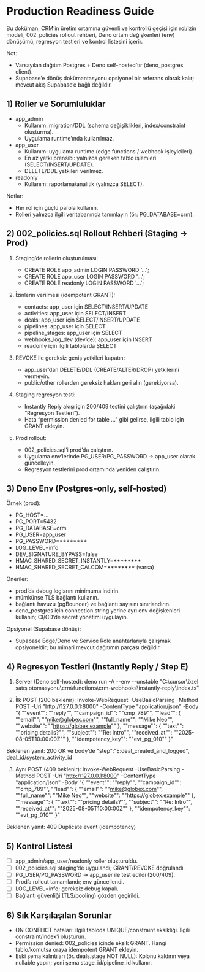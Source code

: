 # Production Readiness Guide

Bu doküman, CRM’in üretim ortamına güvenli ve kontrollü geçişi için rol/izin modeli, 002_policies rollout rehberi, Deno ortam değişkenleri (env) dönüşümü, regresyon testleri ve kontrol listesini içerir.

Not:
- Varsayılan dağıtım Postgres + Deno self-hosted’tır (deno_postgres client).
- Supabase’e dönüş dokümantasyonu opsiyonel bir referans olarak kalır; mevcut akış Supabase’e bağlı değildir.

## 1) Roller ve Sorumluluklar

- app_admin
  - Kullanım: migration/DDL (schema değişiklikleri, index/constraint oluşturma).
  - Uygulama runtime’ında kullanılmaz.
- app_user
  - Kullanım: uygulama runtime (edge functions / webhook işleyicileri).
  - En az yetki prensibi: yalnızca gereken tablo işlemleri (SELECT/INSERT/UPDATE).
  - DELETE/DDL yetkileri verilmez.
- readonly
  - Kullanım: raporlama/analitik (yalnızca SELECT).

Notlar:
- Her rol için güçlü parola kullanın.
- Rolleri yalnızca ilgili veritabanında tanımlayın (ör: PG_DATABASE=crm).

## 2) 002_policies.sql Rollout Rehberi (Staging → Prod)

1. Staging’de rollerin oluşturulması:
   - CREATE ROLE app_admin LOGIN PASSWORD '...';
   - CREATE ROLE app_user LOGIN PASSWORD '...';
   - CREATE ROLE readonly LOGIN PASSWORD '...';

2. İzinlerin verilmesi (idempotent GRANT):
   - contacts: app_user için SELECT/INSERT/UPDATE
   - activities: app_user için SELECT/INSERT
   - deals: app_user için SELECT/INSERT/UPDATE
   - pipelines: app_user için SELECT
   - pipeline_stages: app_user için SELECT
   - webhooks_log_dev (dev’de): app_user için INSERT
   - readonly için ilgili tablolarda SELECT

3. REVOKE ile gereksiz geniş yetkileri kapatın:
   - app_user’dan DELETE/DDL (CREATE/ALTER/DROP) yetkilerini vermeyin.
   - public/other rollerden gereksiz hakları geri alın (gerekiyorsa).

4. Staging regresyon testi:
   - Instantly Reply akışı için 200/409 testini çalıştırın (aşağıdaki “Regresyon Testleri”).
   - Hata “permission denied for table …” gibi gelirse, ilgili tablo için GRANT ekleyin.

5. Prod rollout:
   - 002_policies.sql’i prod’da çalıştırın.
   - Uygulama env’lerinde PG_USER/PG_PASSWORD → app_user olarak güncelleyin.
   - Regresyon testlerini prod ortamında yeniden çalıştırın.

## 3) Deno Env (Postgres-only, self-hosted)

Örnek (prod):
- PG_HOST=...
- PG_PORT=5432
- PG_DATABASE=crm
- PG_USER=app_user
- PG_PASSWORD=********
- LOG_LEVEL=info
- DEV_SIGNATURE_BYPASS=false
- HMAC_SHARED_SECRET_INSTANTLY=********
- HMAC_SHARED_SECRET_CALCOM=******** (varsa)

Öneriler:
- prod’da debug loglarını minimuma indirin.
- mümkünse TLS bağlantı kullanın.
- bağlantı havuzu (pgBouncer) ve bağlantı sayısını sınırlandırın.
- deno_postgres için connection string yerine ayrı env değişkenleri kullanın; CI/CD’de secret yönetimi uygulayın.

Opsiyonel (Supabase dönüş):
- Supabase Edge/Deno ve Service Role anahtarlarıyla çalışmak opsiyoneldir; bu mimari mevcut dağıtımın parçası değildir.

## 4) Regresyon Testleri (Instantly Reply / Step E)

1) Server (Deno self-hosted):
deno run -A --env --unstable "C:\cursor\özel satış otomasyonu\crm\functions\crm-webhooks\instantly-reply\index.ts"

2) İlk POST (200 beklenir):
Invoke-WebRequest -UseBasicParsing -Method POST -Uri "http://127.0.0.1:8000" -ContentType "application/json" -Body "{ ""event"": ""reply"", ""campaign_id"": ""cmp_789"", ""lead"": { ""email"": ""mike@globex.com"", ""full_name"": ""Mike Neo"", ""website"": ""https://globex.example"" }, ""message"": { ""text"": ""pricing details?"", ""subject"": ""Re: Intro"", ""received_at"": ""2025-08-05T10:00:00Z"" }, ""idempotency_key"": ""evt_pg_010"" }"

Beklenen yanıt: 200 OK ve body’de "step":"E:deal_created_and_logged", deal_id/system_activity_id

3) Aynı POST (409 beklenir):
Invoke-WebRequest -UseBasicParsing -Method POST -Uri "http://127.0.0.1:8000" -ContentType "application/json" -Body "{ ""event"": ""reply"", ""campaign_id"": ""cmp_789"", ""lead"": { ""email"": ""mike@globex.com"", ""full_name"": ""Mike Neo"", ""website"": ""https://globex.example"" }, ""message"": { ""text"": ""pricing details?"", ""subject"": ""Re: Intro"", ""received_at"": ""2025-08-05T10:00:00Z"" }, ""idempotency_key"": ""evt_pg_010"" }"

Beklenen yanıt: 409 Duplicate event (idempotency)

## 5) Kontrol Listesi

- [ ] app_admin/app_user/readonly roller oluşturuldu.
- [ ] 002_policies.sql staging’de uygulandı; GRANT/REVOKE doğrulandı.
- [ ] PG_USER/PG_PASSWORD → app_user ile test edildi (200/409).
- [ ] Prod’a rollout tamamlandı; env güncellendi.
- [ ] LOG_LEVEL=info; gereksiz debug kapalı.
- [ ] Bağlantı güvenliği (TLS/pooling) gözden geçirildi.

## 6) Sık Karşılaşılan Sorunlar

- ON CONFLICT hataları: ilgili tabloda UNIQUE/constraint eksikliği. İlgili constraint/index’i oluşturun.
- Permission denied: 002_policies içinde eksik GRANT. Hangi tablo/komutsa oraya idempotent GRANT ekleyin.
- Eski şema kalıntıları (ör. deals.stage NOT NULL): Kolonu kaldırın veya nullable yapın; yeni şema stage_id/pipeline_id kullanır.
